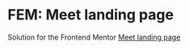 # FEM: Meet landing page

Solution for the Frontend Mentor [Meet landing page](https://www.frontendmentor.io/challenges/meet-landing-page-rbTDS6OUR)
